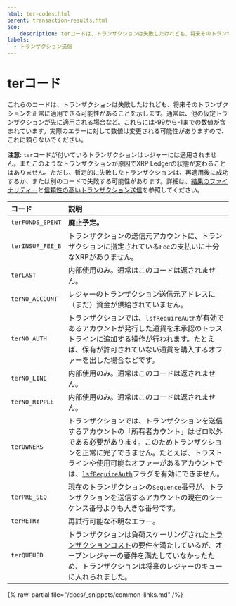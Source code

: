 ```yaml
---
html: ter-codes.html
parent: transaction-results.html
seo:
    description: terコードは、トランザクションは失敗したけれども、将来そのトランザクションを正常に適用できる可能性があることを示します。
labels:
  - トランザクション送信
---
```

# terコード

これらのコードは、トランザクションは失敗したけれども、将来そのトランザクションを正常に適用できる可能性があることを示します。通常は、他の仮定トランザクションが先に適用される場合など。これらには-99から-1までの数値が含まれています。実際のエラーに対して数値は変更される可能性がありますので、これに頼らないでください。

**注意:** `ter`コードが付いているトランザクションはレジャーには適用されません。またこのようなトランザクションが原因でXRP Ledgerの状態が変わることはありません。ただし、暫定的に失敗したトランザクションは、再適用後に成功するか、または別のコードで失敗する可能性があります。詳細は、[結果のファイナリティー](../../../../concepts/transactions/finality-of-results/index.md)と[信頼性の高いトランザクション送信](../../../../concepts/transactions/reliable-transaction-submission.md)を参照してください。

| コード             | 説明                                               |
|:-----------------|:----------------------------------------------------------|
| `terFUNDS_SPENT`  | **廃止予定。**                                           |
| `terINSUF_FEE_B` | トランザクションの送信元アカウントに、トランザクションに指定されている`Fee`の支払いに十分なXRPがありません。 |
| `terLAST`          | 内部使用のみ。通常はこのコードは返されません。 |
| `terNO_ACCOUNT`   | レジャーのトランザクション送信元アドレスに（まだ）資金が供給されていません。 |
| `terNO_AUTH`      | トランザクションでは、`lsfRequireAuth`が有効であるアカウントが発行した通貨を未承認のトラストラインに追加する操作が行われます。たとえば、保有が許可されていない通貨を購入するオファーを出した場合などです。 |
| `terNO_LINE`      | 内部使用のみ。通常はこのコードは返されません。 |
| `terNO_RIPPLE`    | 内部使用のみ。通常はこのコードは返されません。 |
| `terOWNERS`        | トランザクションでは、トランザクションを送信するアカウントの「所有者カウント」はゼロ以外である必要があります。このためトランザクションを正常に完了できません。たとえば、トラストラインや使用可能なオファーがあるアカウントでは、[`lsfRequireAuth`](../types/accountset.md#accountsetのフラグ)フラグを有効にできません。 |
| `terPRE_SEQ`      | 現在のトランザクションの`Sequence`番号が、トランザクションを送信するアカウントの現在のシーケンス番号よりも大きな番号です。 |
| `terRETRY`         | 再試行可能な不明なエラー。                              |
| `terQUEUED`        | トランザクションは負荷スケーリングされた[トランザクションコスト](../../../../concepts/transactions/transaction-cost.md)の要件を満たしているが、オープンレジャーの要件を満たしていなかったため、トランザクションは将来のレジャーのキューに入れられました。 |

{% raw-partial file="/docs/_snippets/common-links.md" /%}
